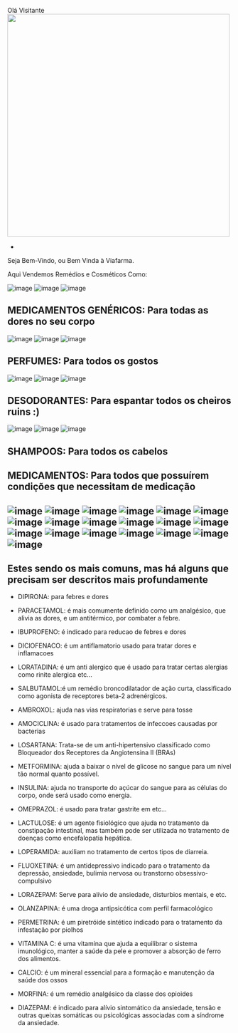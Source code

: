 Olá Visitante                                                                         <img src="C:/Users/Aluno/Downloads/viafarma.png" width="500" height="500">

-
Seja Bem-Vindo, ou Bem Vinda à Viafarma.

Aqui Vendemos Remédios e Cosméticos Como:

![image](https://github.com/user-attachments/assets/48a956ae-422d-4cc7-994f-9ea48040c551)
![image](https://github.com/user-attachments/assets/dd35f446-4052-432f-bff1-ccf0607a2fb4)
![image](https://github.com/user-attachments/assets/aedd4a20-b022-456c-b455-5a313dafb968)

MEDICAMENTOS GENÉRICOS: Para todas as dores no seu corpo
-----------------------------------------------------------------------------------------------------------------------------------------------------------------------------
![image](https://github.com/user-attachments/assets/d5e819b5-7be1-4877-b2bd-df55a7661528)
![image](https://github.com/user-attachments/assets/66d88a37-1824-43ab-b4fa-fd31e730051e)
![image](https://github.com/user-attachments/assets/61ca7f5f-bc79-4c9d-8450-3f256153ee1b)

PERFUMES: Para todos os gostos
-----------------------------------------------------------------------------------------------------------------------------------------------------------------------------
![image](https://github.com/user-attachments/assets/a7cfde05-818c-4743-b4de-65b0ed210ec1)
![image](https://github.com/user-attachments/assets/b30af7c5-7531-4eba-a5cf-92e6ec80d1f2)
![image](https://github.com/user-attachments/assets/db4b57b3-bfbd-4590-870c-6786ee32c429)

DESODORANTES: Para espantar todos os cheiros ruins :)
-----------------------------------------------------------------------------------------------------------------------------------------------------------------------------
![image](https://github.com/user-attachments/assets/e79d74a3-a4f9-4a7a-b5a6-7a8f03b0c998)
![image](https://github.com/user-attachments/assets/c2832ee1-00e1-4bee-8892-ca024f59bbfc)
![image](https://github.com/user-attachments/assets/614ad499-5534-42e7-8dd5-278278ad35b3)

SHAMPOOS: Para todos os cabelos
-----------------------------------------------------------------------------------------------------------------------------------------------------------------------------

MEDICAMENTOS: Para todos que possuírem condições que necessitam de medicação
-
![image](https://github.com/user-attachments/assets/5951e483-34ad-4691-b465-cffd51e02be9)
![image](https://github.com/user-attachments/assets/ce4c430e-2cb0-435c-8276-cd1408d77151)
![image](https://github.com/user-attachments/assets/536de6e5-ec6c-4e19-9361-6bebf3c4e2cd)
![image](https://github.com/user-attachments/assets/02f381a5-8c6e-4d1c-be3a-0f2c7540b58e)
![image](https://github.com/user-attachments/assets/c470b697-d06c-4e1f-a943-1ae5a15f2df9)
![image](https://github.com/user-attachments/assets/3c41daf5-1763-4688-b582-b1ca4929159c)
![image](https://github.com/user-attachments/assets/f3dc76fa-01e1-41fd-a267-a69b1871a80e)
![image](https://github.com/user-attachments/assets/bed9fef5-4131-468b-abe4-18a935d6b7f8)
![image](https://github.com/user-attachments/assets/a83722ac-fe9e-4da1-be9c-dac69ff703bf)
![image](https://github.com/user-attachments/assets/58014d03-3ff5-4982-bf27-3f9945334a99)
![image](https://github.com/user-attachments/assets/e771b4f4-c1ce-48ec-89d0-7852b9ef7112)
![image](https://github.com/user-attachments/assets/cb7ff6eb-eb2f-4afe-a075-edbbb96d4a1d)
![image](https://github.com/user-attachments/assets/3adb0fcc-3574-4691-84bb-7b57a49e64f3)
![image](https://github.com/user-attachments/assets/516b8830-eeff-4914-bbf0-678e75b3ca5d)
![image](https://github.com/user-attachments/assets/ac0bd3c5-2636-47e5-a765-035ef83fca1d)
![image](https://github.com/user-attachments/assets/58014d03-3ff5-4982-bf27-3f9945334a99)
![image](https://github.com/user-attachments/assets/e771b4f4-c1ce-48ec-89d0-7852b9ef7112)
![image](https://github.com/user-attachments/assets/cb7ff6eb-eb2f-4afe-a075-edbbb96d4a1d)
![image](https://github.com/user-attachments/assets/3adb0fcc-3574-4691-84bb-7b57a49e64f3)
------------------------------------------------------------------------------------------------------------------------------------------------------------------------------
Estes sendo os mais comuns, mas há alguns que precisam ser descritos mais profundamente
-
* DIPIRONA: para febres e dores

* PARACETAMOL: é mais comumente definido como um analgésico, que alivia as dores, e um antitérmico, por combater a febre. 

* IBUPROFENO: é indicado para reducao de febres e dores

* DIClOFENACO: é um antiflamatorio usado para tratar dores e inflamacoes

* LORATADINA: é um anti alergico que é usado para tratar certas alergias como rinite alergica etc...

* SALBUTAMOL:é um remédio broncodilatador de ação curta, classificado como agonista de receptores beta-2 adrenérgicos.

* AMBROXOL: ajuda nas vias respiratorias e serve para tosse 

* AMOCICLINA: é usado para tratamentos de infeccoes causadas por bacterias 

* LOSARTANA: Trata-se de um anti-hipertensivo classificado como Bloqueador dos Receptores da Angiotensina II (BRAs)

* METFORMINA: ajuda a baixar o nível de glicose no sangue para um nível tão normal quanto possível.

* INSULINA: ajuda no transporte do açúcar do sangue para as células do corpo, onde será usado como energia.

* OMEPRAZOL: é usado para tratar gastrite em etc...

* LACTULOSE: é um agente fisiológico que ajuda no tratamento da constipação intestinal, mas também pode ser utilizada no tratamento de doenças como encefalopatia hepática. 

* LOPERAMIDA: auxiliam no tratamento de certos tipos de diarreia.

* FLUOXETINA: é um antidepressivo indicado para o tratamento da depressão, ansiedade, bulimia nervosa ou transtorno obsessivo-compulsivo

* LORAZEPAM: Serve para alívio de ansiedade, disturbios mentais, e etc.

* OLANZAPINA: é uma droga antipsicótica com perfil farmacológico 

* PERMETRINA: é um piretróide sintético indicado para o tratamento da infestação por piolhos

* VITAMINA C: é uma vitamina que ajuda a equilibrar o sistema imunológico, manter a saúde da pele e promover a absorção de ferro dos alimentos.

* CALCIO: é um mineral essencial para a formação e manutenção da saúde dos ossos

* MORFINA: é um remédio analgésico da classe dos opioides

* DIAZEPAM: é indicado para alívio sintomático da ansiedade, tensão e outras queixas somáticas ou psicológicas associadas com a síndrome da ansiedade.
